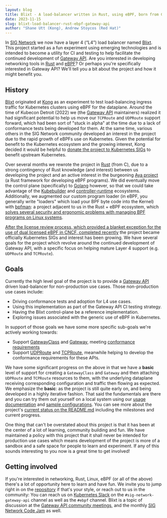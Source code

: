 ```yaml
---
layout: blog
title: Blixt - A load-balancer written in Rust, using eBPF, born from Gateway API
date: 2023-11-15
slug: blixt-load-balancer-rust-ebpf-gateway-api
author: "Shane Utt (Kong), Andrew Stoycos (Red Hat)"
---
```


In [SIG Network][signet] we now have a layer 4 (“L4”) load balancer named [Blixt][blixt]. This
project started as a fun experiment using emerging technologies and is intended
to become a utility for CI and testing to help facilitate the continued
development of [Gateway API][gwapi]. Are you interested in developing networking
tools in [Rust][rust] and [eBPF][ebpf]? Or perhaps you're specifically
interested in Gateway API? We'll tell you a bit about the project and how it
might benefit you.

[signet]:https://github.com/kubernetes/community/tree/master/sig-network
[blixt]:https://github.com/kubernetes-sigs/blixt
[gwapi]:https://github.com/kubernetes-sigs/gateway-api
[rust]:https://www.rust-lang.org/
[ebpf]:https://www.kernel.org/doc/html/latest/bpf/index.html

## History

[Blixt][blixt] originated at [Kong][kong] as an experiment to test
load-balancing ingress traffic for Kubernetes clusters using eBPF for the
dataplane. Around the time of Kubecon Detroit (2022) we (the [Gateway
API][gwapi] maintainers) realized it had significant potential to help us move
our `TCPRoute` and `UDPRoute` support forward, which had been sort of "stuck in
alpha" at the time due to a lack of conformance tests being developed for them.
At the same time, various others in the SIG Network community developed an
interest in the project due to the rapid growth of eBPFs use on Kubernetes.
Given the potential for benefit to the Kubernetes ecosystem and the growing
interest, Kong decided it would be helpful to [donate the project to Kubernetes
SIGs][donation] to benefit upstream Kubernetes.

Over several months we rewrote the project in [Rust][rust] (from C), due to a
strong contingency of Rust knowledge (and interest) between us developing the
project and an active interest in the burgeoning [Aya project][aya] (a Rust
framework for developing eBPF programs). We did eventually move the
control plane (specifically) to [Golang][go] however, so that we could take
advantage of the [Kubebuilder][kb] and [controller-runtime][ctrl] ecosystems.
Additionally, we augmented our custom program loader (in eBPF, you generally
write "loaders" which load your BPF byte code into the Kernel) with
[bpfman][bpfman]: a project adjacent to us in the Rust + eBPF ecosystem, which
[solves several security and ergonomic problems with managing BPF programs on
Linux systems][bpfman].

[After the license review process, which provided a blanket exception
for the use of dual licensed eBPF in CNCF, completed recently][lrev] the project
became officially Kubernetes SIGs and interest has been growing. We have several
goals for the project which revolve around the continued development of Gateway
API, with a specific focus on helping mature Layer 4 support (e.g. `UDPRoute`
and `TCPRoute`).

[blixt]:https://github.com/kubernetes-sigs/blixt
[kong]:https://konghq.com
[gwapi]:https://github.com/kubernetes-sigs/gateway-api
[donation]:https://github.com/kubernetes/org/issues/3875
[rust]:https://www.rust-lang.org/
[aya]:https://aya-rs.dev/
[go]:https://go.dev
[kb]:https://book.kubebuilder.io/
[ctrl]:https://github.com/kubernetes-sigs/controller-runtime
[bpfman]:https://bpfman.io/
[lrev]:https://github.com/cncf/foundation/issues/474

## Goals

Currently the high level goal of the project is to provide a [Gateway
API][gwapi] driven load-balancer for non-production use cases. Those
non-production use cases include:

- Driving conformance tests and adoption for L4 use cases.
- Using this implementation as part of the Gateway API CI testing strategy.
- Having the Blixt control-plane be a reference implementation.
- Exploring issues associated with the generic use of eBPF in Kubernetes.

In support of those goals we have some more specific sub-goals we're actively
working towards:

- Support [GatewayClass][gwc] and [Gateway][gw], meeting [conformance
  requirements][gwconf]
- Support [UDPRoute][urt] and [TCPRoute][trt], meanwhile helping to develop the
  conformance requirements for these APIs.

We have some significant progress on the above in that we have a **basic**
level of support for creating a `GatewayClass` and `Gateway` and then attaching
`UDPRoute` and `TCPRoute` resources to them, with the underlying dataplane
receiving corresponding configuration and traffic then flowing as expected. We
emphasize the **basic**: as the project is still quite early on, and being
developed in a highly iterative fashion. That said the fundamentals are there
and you can try them out yourself on a local system using our [usage
documentation][usage] and [sample configurations][samples]. You can see more
about the project's [current status on the README.md][status] including the
milestones and current progress.

One thing that can't be overstated about this project is that it has been at the
center of a lot of learning, community building and fun. We have maintained a
policy with this project that it shall never be intended for production use
cases which means development of the project is more of a sandbox and a safe
space for people to learn and experiment. If any of this sounds interesting to
you now is a great time to get involved!

[gwapi]:https://github.com/kubernetes-sigs/gateway-api
[gwc]:https://gateway-api.sigs.k8s.io/api-types/gatewayclass/
[gw]:https://gateway-api.sigs.k8s.io/api-types/gateway/
[gwconf]:https://gateway-api.sigs.k8s.io/concepts/conformance/
[urt]:https://gateway-api.sigs.k8s.io/reference/spec/#gateway.networking.k8s.io/v1alpha2.UDPRoute
[trt]:https://gateway-api.sigs.k8s.io/reference/spec/#gateway.networking.k8s.io/v1alpha2.TCPRoute
[usage]:https://github.com/kubernetes-sigs/blixt#usage
[samples]:https://github.com/kubernetes-sigs/blixt/tree/main/config/samples
[status]:https://github.com/kubernetes-sigs/blixt#current-status
[bliss]:https://github.com/kubernetes-sigs/blixt/issues/new/choose
[bldis]:https://github.com/kubernetes-sigs/blixt/discussions

## Getting involved

If you're interested in networking, Rust, Linux, eBPF (or all of the above)
there's a lot of opportunity here to learn and have fun. We invite you to jump
right in on the [repository][repo] if that's your style, or reach out to us in
the community: You can reach us on [Kubernetes Slack][k8slack] on the
`#sig-network-gateway-api` channel as well as the `#ebpf` channel. Blixt is a
topic of discussion at the [Gateway API community meetings][meets], and the
monthly [SIG Network Code Jam][cjam] as well.


[repo]:https://github.com/kubernetes-sigs/blixt
[k8slack]:https://kubernetes.slack.com
[meets]:https://gateway-api.sigs.k8s.io/contributing/#meetings
[cjam]:https://github.com/kubernetes/community/tree/master/sig-network#meetings
